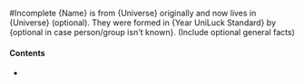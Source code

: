 #Incomplete 
{Name} is from {Universe} originally and now lives in {Universe} (optional). They were formed in {Year UniLuck Standard} by {optional in case person/group isn't known}. (Include optional general facts)
#### Contents
- 